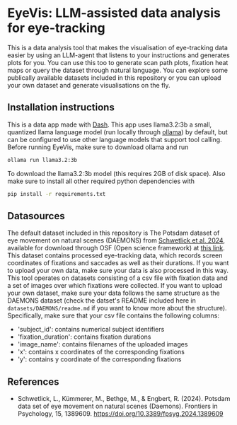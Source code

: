 # EyeVis: LLM-assisted data analysis for eye-tracking
This is a data analysis tool that makes the visualisation of eye-tracking data easier by using an LLM-agent that listens to your instructions and generates plots for you. You can use this too to generate scan path plots, fixation heat maps or query the dataset through natural language.
You can explore some publically available datasets included in this repository or you can upload your own dataset and generate visualisations on the fly.

## Installation instructions
This is a data app made with [Dash](https://dash.plotly.com/).
This app uses llama3.2:3b a small, quantized llama language model (run locally through [ollama](https://ollama.com/)) by default, but can be configured to use other language models that support tool calling.
Before running EyeVis, make sure to download ollama and run
```bash
ollama run llama3.2:3b
```
To download the llama3.2:3b model (this requires 2GB of disk space).
Also make sure to install all other required python dependencies with
```bash
pip install -r requirements.txt
```

## Datasources
The default dataset included in this repository is The Potsdam dataset of eye movement on natural scenes (DAEMONS) from [Schwetlick et al. 2024](https://doi.org/10.3389/fpsyg.2024.1389609), available for download through OSF (Open science framework) at [this link](https://osf.io/ewr5u/).
This dataset contains processed eye-tracking data, which records screen coordinates of fixations and saccades as well as their durations. If you want to upload your own data, make sure your data is also processed in this way.
This tool operates on datasets consisting of a csv file with fixation data and a set of images over which fixations were collected. If you want to upload your own dataset, make sure your data follows the same structure as the DAEMONS dataset (check the datset's README included here in ```datasets/DAEMONS/readme.md``` if you want to know more about the structure). Specifically, make sure that your csv file contains the following columns:
- 'subject_id': contains numerical subject identifiers
- 'fixation_duration': contains fixation durations
- 'image_name': contains filenames of the uploaded images
- 'x': contains x coordinates of the corresponding fixations
- 'y': contains y coordinate of the corresponding fixations

## References
- Schwetlick, L., Kümmerer, M., Bethge, M., & Engbert, R. (2024). Potsdam data set of eye movement on natural scenes (Daemons). Frontiers in Psychology, 15, 1389609. https://doi.org/10.3389/fpsyg.2024.1389609